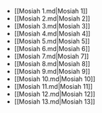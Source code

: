 - [[Mosiah 1.md|Mosiah 1]]
- [[Mosiah 2.md|Mosiah 2]]
- [[Mosiah 3.md|Mosiah 3]]
- [[Mosiah 4.md|Mosiah 4]]
- [[Mosiah 5.md|Mosiah 5]]
- [[Mosiah 6.md|Mosiah 6]]
- [[Mosiah 7.md|Mosiah 7]]
- [[Mosiah 8.md|Mosiah 8]]
- [[Mosiah 9.md|Mosiah 9]]
- [[Mosiah 10.md|Mosiah 10]]
- [[Mosiah 11.md|Mosiah 11]]
- [[Mosiah 12.md|Mosiah 12]]
- [[Mosiah 13.md|Mosiah 13]]